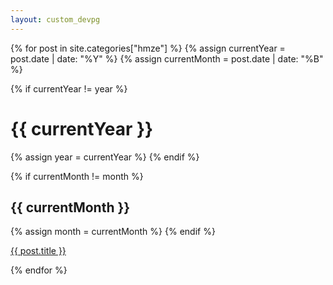 ```yaml
---
layout: custom_devpg
---
```


{% for post in site.categories["hmze"] %}
  {% assign currentYear = post.date | date: "%Y" %}
  {% assign currentMonth = post.date | date: "%B" %}
  
  {% if currentYear != year %}
  <h1 id="{{ currentYear }}">{{ currentYear }}</h1>
  {% assign year = currentYear %}
  {% endif %}
  
  {% if currentMonth != month %}
  <h2 id="{{ currentMonth }}">{{ currentMonth }}</h2>
  {% assign month = currentMonth %}
  {% endif %}

  <p>
    <a href="{{ post.url }}">{{ post.title }}</a>
  </p>
{% endfor %}